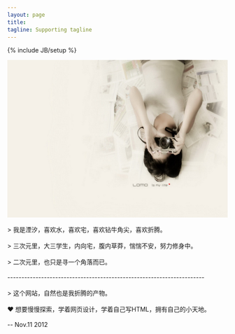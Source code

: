 ```yaml
---
layout: page
title: 
tagline: Supporting tagline
---
```

{% include JB/setup %}


<section role="banner">
  <img src="/img/1.jpg" width="576" height="360" />
  </section>
 <section class="content">
<p>> 我是湮汐，喜欢水，喜欢宅，喜欢钻牛角尖，喜欢折腾。<br>     
  
  <br>
> 三次元里，大三学生，内向宅，腹内草莽，惴惴不安，努力修身中。 <br>
  <br>
> 二次元里，也只是寻一个角落而已。 <br>
  <br>
  ---------------------------------------------------------------------- <br>
  <br>
> 这个网站，自然也是我折腾的产物。 <br>
  <br>
  ❤ 想要慢慢探索，学着网页设计，学着自己写HTML，拥有自己的小天地。<br>
  <br>
  -- Nov.11 2012</p>
  </section>
